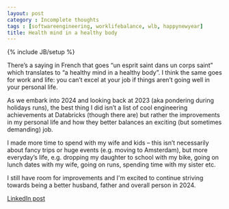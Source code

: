 ```yaml
---
layout: post
category : Incomplete thoughts
tags : [softwareengineering, worklifebalance, wlb, happynewyear] 
title: Health mind in a healthy body
---
```

{% include JB/setup %}

There’s a saying in French that goes “un esprit saint dans un corps saint” which translates to “a healthy mind in a healthy body”. I think the same goes for work and life: you can’t excel at your job if things aren’t going well in your personal life.

As we embark into 2024 and looking back at 2023 (aka pondering during holidays runs), the best thing I did isn’t a list of cool engineering achievements at Databricks (though there are) but rather the improvements in my personal life and how they better balances an exciting (but sometimes demanding) job.

I made more time to spend with my wife and kids – this isn’t necessarily about fancy trips or huge events (e.g. moving to Amsterdam), but more everyday’s life, e.g. dropping my daughter to school with my bike, going on lunch dates with my wife, going on runs, spending time with my sister etc.

I still have room for improvements and I'm excited to continue striving towards being a better husband, father and overall person in 2024.

[LinkedIn post](https://www.linkedin.com/posts/tumichel_happynewyear-worklifebalance-softwareengineering-activity-7147919482504572929-pwqR?utm_source=share&utm_medium=member_desktop)
